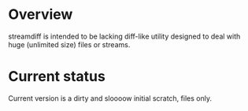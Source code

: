Overview
==========

streamdiff is intended to be lacking diff-like utility designed to deal with huge (unlimited size) files or streams.

Current status
==========

Current version is a dirty and sloooow initial scratch, files only.
